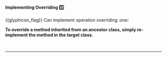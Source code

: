 <div id="title">

#### Implementing Overriding :one:

<span id="prereqs"><dynamic-panel src="../../oopDesign/inheritance/overriding/unit-inElsewhere-asFlat.md" boilerplate header="%%{{glyphicon_education}} OOP → Inheritance → Overriding%%" /></span>

</div>
<span id="outcomes">{{glyphicon_flag}} Can implement operation overriding :one:</span>

<div id="body">

**To override a method inherited from an ancestor class, simply re-implement the method in the target class.** 

<tabs> 
  <tab header="Java">

<include src="text-java.md" />

  </tab>
  <tab header="Python">

<include src="text-python.md" />

</tab>
</tabs><hr>

</div>

<div id="extras">

<include src="exercises.md" />

</div>